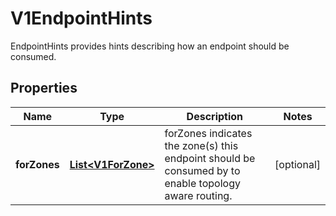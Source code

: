 

# V1EndpointHints

EndpointHints provides hints describing how an endpoint should be consumed.

## Properties

| Name | Type | Description | Notes |
|------------ | ------------- | ------------- | -------------|
|**forZones** | [**List&lt;V1ForZone&gt;**](V1ForZone.md) | forZones indicates the zone(s) this endpoint should be consumed by to enable topology aware routing. |  [optional] |



